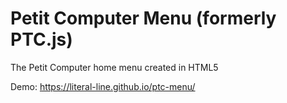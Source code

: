 # Petit Computer Menu (formerly PTC.js)
 The Petit Computer home menu created in HTML5

Demo: https://literal-line.github.io/ptc-menu/
